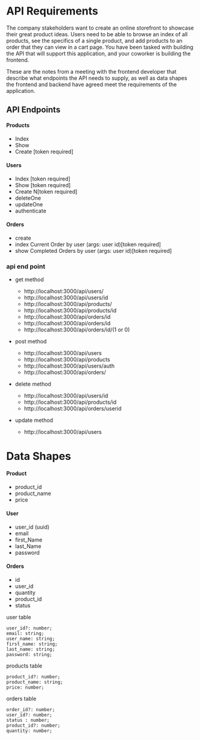 # API Requirements
The company stakeholders want to create an online storefront to showcase their great product ideas. Users need to be able to browse an index of all products, see the specifics of a single product, and add products to an order that they can view in a cart page. You have been tasked with building the API that will support this application, and your coworker is building the frontend.

These are the notes from a meeting with the frontend developer that describe what endpoints the API needs to supply, as well as data shapes the frontend and backend have agreed meet the requirements of the application. 

## API Endpoints
#### Products
- Index 
- Show
- Create [token required]

#### Users
- Index [token required]
- Show [token required]
- Create N[token required]
- deleteOne
- updateOne
- authenticate
  
#### Orders
- create
- index Current Order by user (args: user id)[token required]
- show Completed Orders by user (args: user id)[token required]


### api end point
- get method
  -  http://localhost:3000/api/users/
  -  http://localhost:3000/api/users/id
  -  http://localhost:3000/api/products/
  -  http://localhost:3000/api/products/id
  -  http://localhost:3000/api/orders/id
  -  http://localhost:3000/api/orders/id
  -  http://localhost:3000/api/orders/id/(1 or 0)
- post method
  -  http://localhost:3000/api/users
  -  http://localhost:3000/api/products
  -  http://localhost:3000/api/users/auth
  -  http://localhost:3000/api/orders/

- delete method
  -  http://localhost:3000/api/users/id
  -  http://localhost:3000/api/products/id
  -  http://localhost:3000/api/orders/userid
- update method
    -  http://localhost:3000/api/users


# Data Shapes
#### Product
- product_id
- product_name
- price

#### User
- user_id (uuid)
- email
- first_Name
- last_Name
- password

#### Orders
- id
- user_id
- quantity
- product_id
- status 

user table 

    user_id?: number;
    email: string;
    user_name: string;
    first_name: string;
    last_name: string; 
    password: string;

products table 

    product_id?: number;
    product_name: string;
    price: number;

orders table 

    order_id?: number;
    user_id?: number;
    status : number;
    product_id?: number;
    quantity: number;